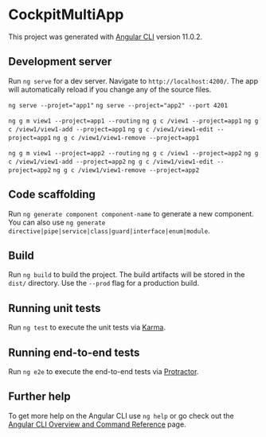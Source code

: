 # CockpitMultiApp
This project was generated with [Angular CLI](https://github.com/angular/angular-cli) version 11.0.2.

## Development server

Run `ng serve` for a dev server. Navigate to `http://localhost:4200/`. The app will automatically reload if you change any of the source files.

`ng serve --projet="app1"`
`ng serve --project="app2" --port 4201`

<!-- --app 1 -->
`ng g m view1 --project=app1 --routing`
`ng g c /view1 --project=app1`
`ng g c /view1/view1-add --project=app1`
`ng g c /view1/view1-edit --project=app1`
`ng g c /view1/view1-remove --project=app1`

<!-- --app 2 -->
`ng g m view1 --project=app2 --routing`
`ng g c /view1 --project=app2`
`ng g c /view1/view1-add --project=app2`
`ng g c /view1/view1-edit --project=app2`
`ng g c /view1/view1-remove --project=app2`

## Code scaffolding

Run `ng generate component component-name` to generate a new component. You can also use `ng generate directive|pipe|service|class|guard|interface|enum|module`.

## Build

Run `ng build` to build the project. The build artifacts will be stored in the `dist/` directory. Use the `--prod` flag for a production build.

## Running unit tests

Run `ng test` to execute the unit tests via [Karma](https://karma-runner.github.io).

## Running end-to-end tests

Run `ng e2e` to execute the end-to-end tests via [Protractor](http://www.protractortest.org/).

## Further help

To get more help on the Angular CLI use `ng help` or go check out the [Angular CLI Overview and Command Reference](https://angular.io/cli) page.
